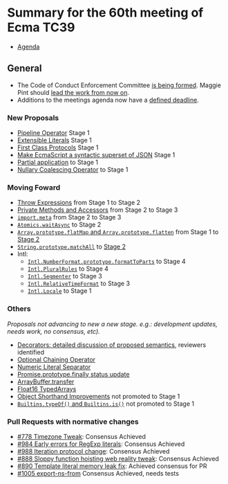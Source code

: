 # Summary for the 60th meeting of Ecma TC39

- [Agenda](https://github.com/tc39/agendas/blob/master/2017/09.md)

## General

- The Code of Conduct Enforcement Committee [is being formed](sep-26.md#code-of-conduct-update). Maggie Pint should [lead the work from now on](sep-28.md#updates-on-the-code-of-conduct-enforcement-committee).
- Additions to the meetings agenda now have a [defined deadline](sep-28.md#process-for-adding-agenda-items).

### New Proposals
- [Pipeline Operator](sep-26.md#11iia-pipeline-operator) Stage 1
- [Extensible Literals](sep-26.md#11iic-extensible-literals) Stage 1
- [First Class Protocols](sep-26.md#11iva-first-class-protocols) Stage 1
- [Make EcmaScript a syntactic superset of JSON](sep-27.md#12ie-make-ecmascript-a-syntactic-superset-of-json-for-stage-1) Stage 1
- [Partial application](sep-28.md#13i-partial-application) to Stage 1
- [Nullary Coalescing Operator](sep-28.md#13iii-nullary-coalescing-operator) to Stage 1

### Moving Foward
- [Throw Expressions](sep-27.md#12iid-throw-expressions-for-stage-2) from Stage 1 to Stage 2
- [Private Methods and Accessors](sep-27.md#12iva-private-methods-and-accessors-for-stage-3) from Stage 2 to Stage 3
- [`import.meta`](sep-27.md#12iiic-importmeta-for-stage-3) from Stage 2 to Stage 3
- [`Atomics.waitAsync`](sep-26.md#12ig--atomicswaitasync-for-stage-2) to Stage 2
- [`Array.prototype.flatMap` and `Array.prototype.flatten`](sep-26.md#12if-flatmap-for-stage-2) from Stage 1 to [Stage 2](sep-28.md#15i-flatmap-for-stage-3)
- [`String.prototype.matchAll`](sep-27.md#12iiia-stringprototypematchall) to [Stage 2](sep-28.md#15iii-stringprototypematchall-for-stage-2)
- Intl:
  - [`Intl.NumberFormat.prototype.formatToParts`](sep-26.md#12ia-intlnumberformatprototypeformattoparts-for-stage-4) to Stage 4
  - [`Intl.PluralRules`](sep-26.md#12ig-intlpluralrules-for-stage-4) to Stage 4
  - [`Intl.Segmenter`](sep-26.md#12ib-intlsegmenter-for-stage-3) to Stage 3
  - [`Intl.RelativeTimeFormat`](sep-26.md#12ic-intlrelativetimeformat-for-stage-3) to Stage 3
  - [`Intl.Locale`](sep-26.md#12iia-introducing-intllocale-for-stage-2) to Stage 1

### Others

_Proposals not advancing to new a new stage. e.g.: development updates, needs work, no consensus, etc)._

- [Decorators: detailed discussion of proposed semantics](sep-28.md#12ivb-decorators-detailed-discussion-of-proposed-semantics-cont), reviewers identified
- [Optional Chaining Operator](sep-27.md#12iiib-optional-chaining-operator-for-stage-2)
- [Numeric Literal Separator](sep-28.md#numeric-literal-separator-to-stage-3)
- [Promise.prototype.finally status update](sep-28.md#promiseprototypefinally-status-update)
- [ArrayBuffer.transfer](sep-28.md#arraybuffertransfer)
- [Float16 TypedArrays](sep-28.md#float16-typed-arrays)
- [Object Shorthand Improvements](sep-28.md#13i-object-shorthand-improvements) not promoted to Stage 1
- [`Builtins.typeOf()` and `Builtins.is()`](sep-28.md#14ia-builtinstypeof-and-builtinsis) not promoted to Stage 1

### Pull Requests with normative changes

- [#778 Timezone Tweak](sep-26.md#12ij-timezone-tweak): Consensus Achieved
- [#984 Early errors for RegExp literals](sep-26.md#12ii-early-errors-for-regexp-literals): Consensus Achieved
- [#988 Iteration protocol change](sep-26.md#12im-iteration-protocol-change): Consensus Achieved
- [#888 Sloppy function hoisting web reality tweak](sep-26.md#12ik-sloppy-function-hoisting-web-reality-tweak): Consensus Achieved
- [#890 Template literal memory leak fix](sep-27.md#12iic-needs-consensus-pr-template-literal-memory-leak-fix): Achieved consensus for PR
- [#1005 export-ns-from](sep-26.md#12il-export-ns-from) Consensus Achieved, needs tests
